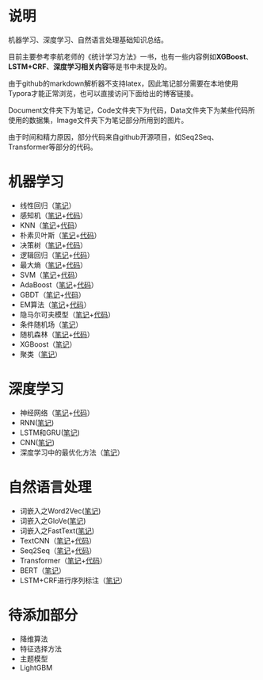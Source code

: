 # 说明

机器学习、深度学习、自然语言处理基础知识总结。

目前主要参考李航老师的《统计学习方法》一书，也有一些内容例如**XGBoost**、**LSTM+CRF**、**深度学习相关内容**等是书中未提及的。

由于github的markdown解析器不支持latex，因此笔记部分需要在本地使用Typora才能正常浏览，也可以直接访问下面给出的博客链接。

Document文件夹下为笔记，Code文件夹下为代码，Data文件夹下为某些代码所使用的数据集，Image文件夹下为笔记部分所用到的图片。

由于时间和精力原因，部分代码来自github开源项目，如Seq2Seq、Transformer等部分的代码。

# 机器学习

- 线性回归（[笔记](https://www.cnblogs.com/lyq2021/p/14353781.html)）
- 感知机（[笔记](https://www.cnblogs.com/lyq2021/p/14253768.html)+[代码](Code/perceptron.py)）
- KNN（[笔记](https://www.cnblogs.com/lyq2021/p/14253756.html)+[代码](Code/knn.py)）
- 朴素贝叶斯（[笔记](https://www.cnblogs.com/lyq2021/p/14253771.html)+[代码](Code/naive_bayes.py)）
- 决策树（[笔记](https://www.cnblogs.com/lyq2021/p/14253778.html)+[代码](Code/decision_tree.py)）
- 逻辑回归（[笔记](https://www.cnblogs.com/lyq2021/p/14253818.html)+[代码](Code/logistic_regression.py)）
- 最大熵（[笔记](https://www.cnblogs.com/lyq2021/p/14253820.html)+[代码](Code/max_entropy.py)）
- SVM（[笔记](https://www.cnblogs.com/lyq2021/p/14253858.html)+[代码](Code/svm.py)）
- AdaBoost（[笔记](https://www.cnblogs.com/lyq2021/p/14253860.html)+[代码](Code/adaboost.py)）
- GBDT（[笔记](https://www.cnblogs.com/lyq2021/p/14253863.html)+[代码](Code/gbdt.py)）
- EM算法（[笔记](https://www.cnblogs.com/lyq2021/p/14253869.html)+[代码](Code/em.py)）
- 隐马尔可夫模型（[笔记](https://www.cnblogs.com/lyq2021/p/14253871.html)+[代码](Code/hmm.py)）
- 条件随机场（[笔记](https://www.cnblogs.com/lyq2021/p/14253872.html)）
- 随机森林（[笔记](https://www.cnblogs.com/lyq2021/p/14253876.html)+[代码](Code/random_forest.py)）
- XGBoost（[笔记](https://www.cnblogs.com/lyq2021/p/14253885.html)）
- 聚类（[笔记](https://www.cnblogs.com/lyq2021/p/14341111.html)）

# 深度学习

- 神经网络（[笔记](https://www.cnblogs.com/lyq2021/p/14269424.html)+[代码](Code/neural_network.py)）
- RNN([笔记](https://www.cnblogs.com/lyq2021/p/14295398.html))
- LSTM和GRU([笔记](https://www.cnblogs.com/lyq2021/p/14302282.html))
- CNN([笔记](https://www.cnblogs.com/lyq2021/p/14321103.html))
- 深度学习中的最优化方法（[笔记](https://www.cnblogs.com/lyq2021/p/14336242.html)）

# 自然语言处理

- 词嵌入之Word2Vec([笔记](https://www.cnblogs.com/lyq2021/p/14308673.html))
- 词嵌入之GloVe([笔记](https://www.cnblogs.com/lyq2021/p/14312830.html))
- 词嵌入之FastText([笔记](https://www.cnblogs.com/lyq2021/p/14313968.html))
- TextCNN（[笔记](https://www.cnblogs.com/lyq2021/p/14317291.html)+[代码](Code/textcnn.py)）
- Seq2Seq（[笔记](https://www.cnblogs.com/lyq2021/p/14325262.html)+[代码](https://github.com/1033020837/pytorch-seq2seq/blob/master/4%20-%20Packed%20Padded%20Sequences%2C%20Masking%2C%20Inference%20and%20BLEU.ipynb)）
- Transformer（[笔记](https://www.cnblogs.com/lyq2021/p/14330534.html)+[代码](https://github.com/1033020837/pytorch-seq2seq/blob/master/6%20-%20Attention%20is%20All%20You%20Need.ipynb)）
- BERT（[笔记](https://www.cnblogs.com/lyq2021/p/14347124.html)）
- LSTM+CRF进行序列标注（[笔记](https://www.cnblogs.com/lyq2021/p/14253897.html)）


# 待添加部分

- 降维算法
- 特征选择方法
- 主题模型
- LightGBM

